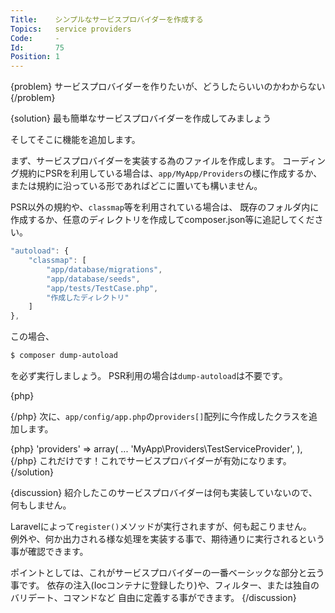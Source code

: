 ```yaml
---
Title:    シンプルなサービスプロバイダーを作成する
Topics:   service providers
Code:     -
Id:       75
Position: 1
---
```


{problem}
サービスプロバイダーを作りたいが、どうしたらいいのかわからない
{/problem}

{solution}
最も簡単なサービスプロバイダーを作成してみましょう

そしてそこに機能を追加します。

まず、サービスプロバイダーを実装する為のファイルを作成します。
コーディング規約にPSRを利用している場合は、`app/MyApp/Providers`の様に作成するか、
または規約に沿っている形であればどこに置いても構いません。

PSR以外の規約や、`classmap`等を利用されている場合は、
既存のフォルダ内に作成するか、任意のディレクトリを作成してcomposer.json等に追記してください。
```js
"autoload": {
    "classmap": [
        "app/database/migrations",
        "app/database/seeds",
        "app/tests/TestCase.php",
        "作成したディレクトリ"
	]
},
```
この場合、
```bash
$ composer dump-autoload
```
を必ず実行しましょう。
PSR利用の場合は`dump-autoload`は不要です。

{php}
<?php namespace MyApp\Providers;

use Illuminate\Support\ServiceProvider;

class TestServiceProvider extends ServiceProvider {

    /**
     * Register the service provider.
     *
     * @return void
     */
    public function register()
    {
        //
    }
}
?>
{/php}
次に、`app/config/app.php`の`providers[]`配列に今作成したクラスを追加します。

{php}
    'providers' => array(
        ...
        'MyApp\Providers\TestServiceProvider',
    ),
{/php}
これだけです！これでサービスプロバイダーが有効になります。
{/solution}

{discussion}
紹介したこのサービスプロバイダーは何も実装していないので、何もしません。

Laravelによって`register()`メソッドが実行されますが、何も起こりません。　
例外や、何か出力される様な処理を実装する事で、期待通りに実行されるという事が確認できます。　

ポイントとしては、これがサービスプロバイダーの一番ベーシックな部分と云う事です。
依存の注入(Iocコンテナに登録したり)や、フィルター、または独自のバリデート、コマンドなど
自由に定義する事ができます。
{/discussion}
